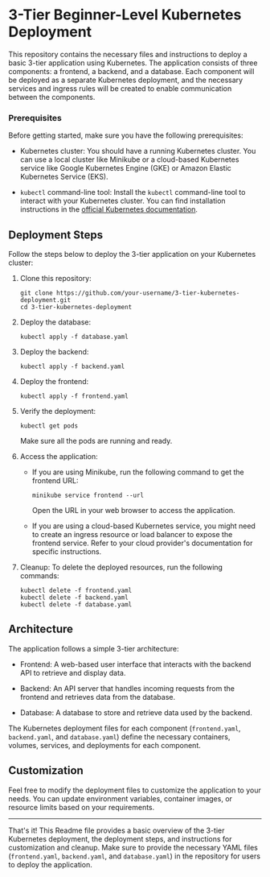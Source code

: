 # 3-Tier Beginner-Level Kubernetes Deployment

This repository contains the necessary files and instructions to deploy a basic 3-tier application using Kubernetes. The application consists of three components: a frontend, a backend, and a database. Each component will be deployed as a separate Kubernetes deployment, and the necessary services and ingress rules will be created to enable communication between the components.

### Prerequisites

Before getting started, make sure you have the following prerequisites:

- Kubernetes cluster: You should have a running Kubernetes cluster. You can use a local cluster like Minikube or a cloud-based Kubernetes service like Google Kubernetes Engine (GKE) or Amazon Elastic Kubernetes Service (EKS).

- `kubectl` command-line tool: Install the `kubectl` command-line tool to interact with your Kubernetes cluster. You can find installation instructions in the [official Kubernetes documentation](https://kubernetes.io/docs/tasks/tools/).

## Deployment Steps

Follow the steps below to deploy the 3-tier application on your Kubernetes cluster:

1. Clone this repository:
   ```
   git clone https://github.com/your-username/3-tier-kubernetes-deployment.git
   cd 3-tier-kubernetes-deployment
   ```

2. Deploy the database:
   ```
   kubectl apply -f database.yaml
   ```

3. Deploy the backend:
   ```
   kubectl apply -f backend.yaml
   ```

4. Deploy the frontend:
   ```
   kubectl apply -f frontend.yaml
   ```

5. Verify the deployment:
   ```
   kubectl get pods
   ```

   Make sure all the pods are running and ready.

6. Access the application:
   - If you are using Minikube, run the following command to get the frontend URL:
     ```
     minikube service frontend --url
     ```

     Open the URL in your web browser to access the application.

   - If you are using a cloud-based Kubernetes service, you might need to create an ingress resource or load balancer to expose the frontend service. Refer to your cloud provider's documentation for specific instructions.

7. Cleanup:
   To delete the deployed resources, run the following commands:
   ```
   kubectl delete -f frontend.yaml
   kubectl delete -f backend.yaml
   kubectl delete -f database.yaml
   ```

## Architecture

The application follows a simple 3-tier architecture:

- Frontend: A web-based user interface that interacts with the backend API to retrieve and display data.

- Backend: An API server that handles incoming requests from the frontend and retrieves data from the database.

- Database: A database to store and retrieve data used by the backend.

The Kubernetes deployment files for each component (`frontend.yaml`, `backend.yaml`, and `database.yaml`) define the necessary containers, volumes, services, and deployments for each component.

## Customization

Feel free to modify the deployment files to customize the application to your needs. You can update environment variables, container images, or resource limits based on your requirements.

---

That's it! This Readme file provides a basic overview of the 3-tier Kubernetes deployment, the deployment steps, and instructions for customization and cleanup. Make sure to provide the necessary YAML files (`frontend.yaml`, `backend.yaml`, and `database.yaml`) in the repository for users to deploy the application.
